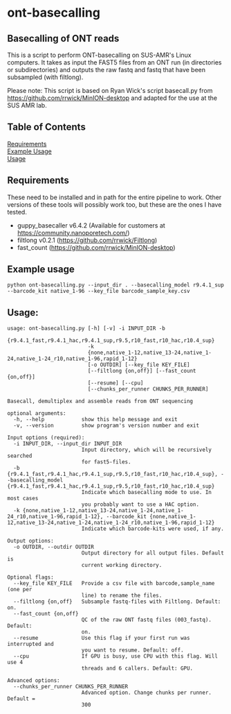 # ont-basecalling

## Basecalling of ONT reads

This is a script to perform ONT-basecalling on SUS-AMR's Linux computers. It takes as input the FAST5 files from an ONT run (in directories or subdirectories) and outputs the raw fastq and fastq that have been subsampled (with filtlong).

Please note: This script is based on Ryan Wick's script basecall.py from https://github.com/rrwick/MinION-desktop and adapted for the use at the SUS AMR lab.


## Table of Contents

[Requirements](#Requirements)  
[Example Usage](#Basic-usage)  
[Usage](#Usage)  


## Requirements
These need to be installed and in path for the entire pipeline to work. Other versions of these tools will possibly work too, but these are the ones I have tested.

* guppy_basecaller v6.4.2 (Available for customers at https://community.nanoporetech.com/)
* filtlong v0.2.1 (https://github.com/rrwick/Filtlong)
* fast_count (https://github.com/rrwick/MinION-desktop)

## Example usage
``` 
python ont-basecalling.py --input_dir . --basecalling_model r9.4.1_sup --barcode_kit native_1-96 --key_file barcode_sample_key.csv
```

## Usage:

```
usage: ont-basecalling.py [-h] [-v] -i INPUT_DIR -b
                          {r9.4.1_fast,r9.4.1_hac,r9.4.1_sup,r9.5,r10_fast,r10_hac,r10.4_sup}
                          -k
                          {none,native_1-12,native_13-24,native_1-24,native_1-24_r10,native_1-96,rapid_1-12}
                          [-o OUTDIR] [--key_file KEY_FILE]
                          [--filtlong {on,off}] [--fast_count {on,off}]
                          [--resume] [--cpu]
                          [--chunks_per_runner CHUNKS_PER_RUNNER]

Basecall, demultiplex and assemble reads from ONT sequencing

optional arguments:
  -h, --help            show this help message and exit
  -v, --version         show program's version number and exit

Input options (required):
  -i INPUT_DIR, --input_dir INPUT_DIR
                        Input directory, which will be recursively searched
                        for fast5-files.
  -b {r9.4.1_fast,r9.4.1_hac,r9.4.1_sup,r9.5,r10_fast,r10_hac,r10.4_sup}, --basecalling_model {r9.4.1_fast,r9.4.1_hac,r9.4.1_sup,r9.5,r10_fast,r10_hac,r10.4_sup}
                        Indicate which basecalling mode to use. In most cases
                        you probably want to use a HAC option.
  -k {none,native_1-12,native_13-24,native_1-24,native_1-24_r10,native_1-96,rapid_1-12}, --barcode_kit {none,native_1-12,native_13-24,native_1-24,native_1-24_r10,native_1-96,rapid_1-12}
                        Indicate which barcode-kits were used, if any.

Output options:
  -o OUTDIR, --outdir OUTDIR
                        Output directory for all output files. Default is
                        current working directory.

Optional flags:
  --key_file KEY_FILE   Provide a csv file with barcode,sample_name (one per
                        line) to rename the files.
  --filtlong {on,off}   Subsample fastq-files with Filtlong. Default: on.
  --fast_count {on,off}
                        QC of the raw ONT fastq files (003_fastq). Default:
                        on.
  --resume              Use this flag if your first run was interrupted and
                        you want to resume. Default: off.
  --cpu                 If GPU is busy, use CPU with this flag. Will use 4
                        threads and 6 callers. Default: GPU.

Advanced options:
  --chunks_per_runner CHUNKS_PER_RUNNER
                        Advanced option. Change chunks per runner. Default =
                        300

```
